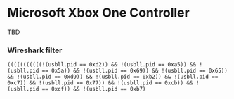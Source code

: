 # Microsoft Xbox One Controller

TBD

### Wireshark filter

```
(((((((((((!(usbll.pid == 0xd2)) && !(usbll.pid == 0xa5)) && !(usbll.pid == 0x5a)) && !(usbll.pid == 0x69)) && !(usbll.pid == 0x65)) && !(usbll.pid == 0xd9)) && !(usbll.pid == 0xb2)) && !(usbll.pid == 0xc7)) && !(usbll.pid == 0x77)) && !(usbll.pid == 0xcb)) && !(usbll.pid == 0xcf)) && !(usbll.pid == 0xb7)
```
